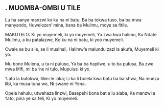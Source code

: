 ## . MUOMBA-OMBI U TILE

Lu ha sanye manzwi ko ku na ni batu,
Ba ba tokwa tuso, ba ba mwa manyando,
Huwelezen’ mina, bana ba Mulimu, moya sa fitile.

MAKUTELO:
Ki yo muyemeli, ki yo muyemeli,
Ya zwa kwa halimu,
Ku Ndate Mulimu, a ku patalazwe,
Ko ku na ni batu, ki yoo muyemeli.


Cwale se bu sile, se li musihali,
Halimw’a malundu zazi la akufa,
Muyemeli ki yo.


Mu bone Mulena, u ta ni puluso,
Ya ba ba hapilwe, u to ba pulusa,
Ba zwe mwa lififi, mi ba ‘ne ni tulo,
Mupulusi ki yo.


‘Lato la butokwa, lilimi le laka;
Li ka li bulela kwa batu ba ba shwa,
Na mueza libi, ka musa tuna wo,
Ni swane ni Yena.


Opela hahulu, utwahaza linzwi,
Basepehi bona bat a lu alaba,
Ka manzwi a ‘lato, pina ye sa feli,
Ki yo muyemeli.

